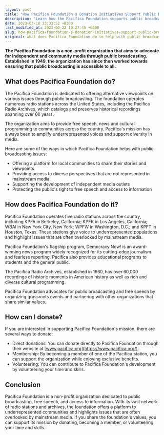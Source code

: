 ```yaml
---
layout: post
title: "How Pacifica Foundation's Donation Initiatives Support Public Broadcasting"
description: "Learn how the Pacifica Foundation supports public broadcasting and how you can donate to the cause through their website."
date: 2023-03-18 23:33:52 +0300
last_modified_at: 2023-03-22 10:27:46 +0300
slug: how-pacifica-foundation-s-donation-initiatives-support-public-broadcasting
original: what does Pacifica Foundation do to help with public broadcasting issues, how do they do it, how can i donate?
---
```

**The Pacifica Foundation is a non-profit organization that aims to advocate for independent and community media through public broadcasting. Established in 1949, the organization has since then worked towards ensuring that public broadcasting is accessible to all.**

## What does Pacifica Foundation do?

The Pacifica Foundation is dedicated to offering alternative viewpoints on various issues through public broadcasting. The foundation operates numerous radio stations across the United States, including the Pacifica Radio Archives, which catalogs and preserves historical recordings spanning over 60 years.

The organization aims to provide free speech, news and cultural programming to communities across the country. Pacifica's mission has always been to amplify underrepresented voices and support diversity in media.

Here are some of the ways in which Pacifica Foundation helps with public broadcasting issues:

* Offering a platform for local communities to share their stories and viewpoints
* Providing access to diverse perspectives that are not represented in mainstream media
* Supporting the development of independent media outlets
* Protecting the public's right to free speech and access to information

## How does Pacifica Foundation do it?

Pacifica Foundation operates five radio stations across the country, including KPFA in Berkeley, California; KPFK in Los Angeles, California; WBAI in New York City, New York; WPFW in Washington, D.C.; and KPFT in Houston, Texas. These stations give voice to underrepresented populations and highlight issues that are often overlooked by mainstream media.

Pacifica Foundation's flagship program, Democracy Now! is an award-winning news program widely recognized for its cutting-edge journalism and fearless reporting. Pacifica also provides educational programs to students and the general public.

The Pacifica Radio Archives, established in 1960, has over 60,000 recordings of historic moments in American history as well as rich and diverse cultural programming.

Pacifica Foundation advocates for public broadcasting and free speech by organizing grassroots events and partnering with other organizations that share similar values.

## How can I donate?

If you are interested in supporting Pacifica Foundation's mission, there are several ways to donate:

* Direct donations: You can donate directly to Pacifica Foundation through their website at [www.pacifica.org](https://www.pacifica.org/).
* Membership: By becoming a member of one of the Pacifica station, you can support the organization while enjoying exclusive benefits.
* Volunteering: You can contribute to Pacifica Foundation's development by volunteering your time and skills.

## Conclusion

Pacifica Foundation is a non-profit organization dedicated to public broadcasting, free speech, and access to information. With its vast network of radio stations and archives, the foundation offers a platform to underrepresented communities and highlights issues that are often overlooked by mainstream media. If you share the foundation's values, you can support its mission by donating, becoming a member, or volunteering your time and skills.